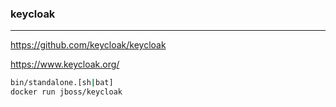 ### keycloak
---
https://github.com/keycloak/keycloak

https://www.keycloak.org/

```sh
bin/standalone.[sh|bat]
docker run jboss/keycloak
```

```
```

```
```
